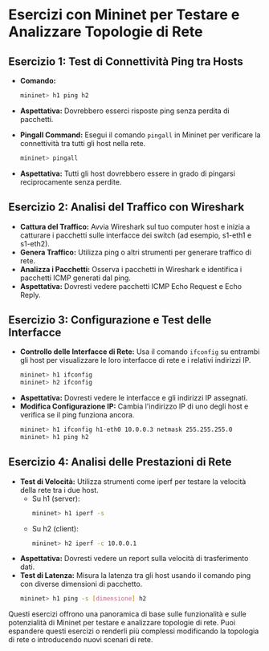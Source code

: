 # Esercizi con Mininet per Testare e Analizzare Topologie di Rete

## Esercizio 1: Test di Connettività Ping tra Hosts

- **Comando:** 
  ```bash
  mininet> h1 ping h2
  ```
- **Aspettativa:** 
  Dovrebbero esserci risposte ping senza perdita di pacchetti.

- **Pingall Command:** 
  Esegui il comando `pingall` in Mininet per verificare la connettività tra tutti gli host nella rete.
  ```bash
  mininet> pingall
  ```
- **Aspettativa:** 
  Tutti gli host dovrebbero essere in grado di pingarsi reciprocamente senza perdite.

## Esercizio 2: Analisi del Traffico con Wireshark

- **Cattura del Traffico:** 
  Avvia Wireshark sul tuo computer host e inizia a catturare i pacchetti sulle interfacce dei switch (ad esempio, s1-eth1 e s1-eth2).
- **Genera Traffico:** 
  Utilizza ping o altri strumenti per generare traffico di rete.
- **Analizza i Pacchetti:** 
  Osserva i pacchetti in Wireshark e identifica i pacchetti ICMP generati dal ping.
- **Aspettativa:** 
  Dovresti vedere pacchetti ICMP Echo Request e Echo Reply.

## Esercizio 3: Configurazione e Test delle Interfacce

- **Controllo delle Interfacce di Rete:** 
  Usa il comando `ifconfig` su entrambi gli host per visualizzare le loro interfacce di rete e i relativi indirizzi IP.
  ```bash
  mininet> h1 ifconfig
  mininet> h2 ifconfig
  ```
- **Aspettativa:** 
  Dovresti vedere le interfacce e gli indirizzi IP assegnati.
- **Modifica Configurazione IP:** 
  Cambia l'indirizzo IP di uno degli host e verifica se il ping funziona ancora.
  ```bash
  mininet> h1 ifconfig h1-eth0 10.0.0.3 netmask 255.255.255.0
  mininet> h1 ping h2
  ```

## Esercizio 4: Analisi delle Prestazioni di Rete

- **Test di Velocità:** 
  Utilizza strumenti come iperf per testare la velocità della rete tra i due host.
  - Su h1 (server): 
    ```bash
    mininet> h1 iperf -s
    ```
  - Su h2 (client): 
    ```bash
    mininet> h2 iperf -c 10.0.0.1
    ```
- **Aspettativa:** 
  Dovresti vedere un report sulla velocità di trasferimento dati.
- **Test di Latenza:** 
  Misura la latenza tra gli host usando il comando ping con diverse dimensioni di pacchetto.
  ```bash
  mininet> h1 ping -s [dimensione] h2
  ```

Questi esercizi offrono una panoramica di base sulle funzionalità e sulle potenzialità di Mininet per testare e analizzare topologie di rete. Puoi espandere questi esercizi o renderli più complessi modificando la topologia di rete o introducendo nuovi scenari di rete.
